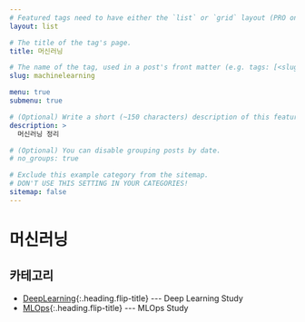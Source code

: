 ```yaml
---
# Featured tags need to have either the `list` or `grid` layout (PRO only).
layout: list

# The title of the tag's page.
title: 머신러닝

# The name of the tag, used in a post's front matter (e.g. tags: [<slug>]).
slug: machinelearning

menu: true
submenu: true

# (Optional) Write a short (~150 characters) description of this featured tag.
description: >
  머신러닝 정리

# (Optional) You can disable grouping posts by date.
# no_groups: true

# Exclude this example category from the sitemap.
# DON'T USE THIS SETTING IN YOUR CATEGORIES!
sitemap: false
---
```




# 머신러닝

## 카테고리

- [DeepLearning]{:.heading.flip-title} --- Deep Learning Study
- [MLOps]{:.heading.flip-title} --- MLOps Study

[deeplearning]: /deeplearning/
[mlops]: /mlops/
